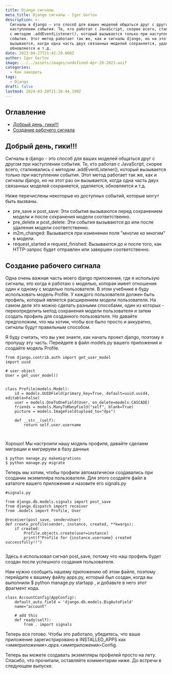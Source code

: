 ```yaml
---
title: Django сигналы
meta_title: Django сигналы - Igor Gorlov
description: >-
  Сигналы в django – это способ для ваших моделей общаться друг с другом при
  наступлении события. Те, кто работал с JavaScript, скорее всего, сталкивались
  с методом .addEventListener(), который вызывается только при наступлении
  события. Этот метод работает так же, как и сигналы django, но на этот раз он
  вызывается, когда одна часть двух связанных моделей сохраняется, удаляется,
  обновляется и т.д.
date: 2023-04-27T21:42:29.000Z
author: Igor Gorlov
image: ../../assets/images/undefined-Apr-28-2023.avif
categories:
  - Как закодить
tags:
  - Django
draft: false
lastmod: 2024-03-20T21:26:44.199Z
---
```


<!-- wp:rank-math/toc-block {"title":"Оглавление","headings":[{"key":"5d314a49-a0d7-44c3-a366-4c74850f837e","content":"Добрый день, гики!!!","level":2,"link":"#добрый-день-гики","disable":false,"isUpdated":false,"isGeneratedLink":true},{"key":"e8d63cbf-9d90-46ab-9c6a-cdb4e73fcedf","content":"Создание рабочего сигнала","level":2,"link":"#создание-рабочего-сигнала","disable":false,"isUpdated":false,"isGeneratedLink":true}],"listStyle":"ul"} -->
<div class="wp-block-rank-math-toc-block" id="rank-math-toc"><h2>Оглавление</h2><nav><ul><li class=""><a href="#добрый-день-гики">Добрый день, гики!!!</a></li><li class=""><a href="#создание-рабочего-сигнала">Создание рабочего сигнала</a></li></ul></nav></div>
<!-- /wp:rank-math/toc-block -->

<h2 class="wp-block-heading" id="добрый-день-гики">Добрый день, гики!!!</h2>

Сигналы в django - это способ для ваших моделей общаться друг с другом при наступлении события. Те, кто работал с JavaScript, скорее всего, сталкивались с методом .addEventListener(), который вызывается только при наступлении события. Этот метод работает так же, как и сигналы django, но на этот раз он вызывается, когда одна часть двух связанных моделей сохраняется, удаляется, обновляется и т.д.

Ниже перечислены некоторые из доступных событий, которые могут быть вызваны.

<!-- wp:list -->
<ul><!-- wp:list-item -->
<li>pre_save и post_save: Эти события вызываются перед сохранением модели и после сохранения модели соответственно.</li>
<!-- /wp:list-item -->

<!-- wp:list-item -->
<li>pre_delete и post_delete: Эти события вызываются до или после удаления модели соответственно.</li>
<!-- /wp:list-item -->

<!-- wp:list-item -->
<li>m2m_changed: Вызывается при изменении поля "многие ко многим" в модели.</li>
<!-- /wp:list-item -->

<!-- wp:list-item -->
<li>request_started и request_finished: Вызываются до и после того, как HTTP-запрос будет отправлен или завершен соответственно.</li>
<!-- /wp:list-item --></ul>
<!-- /wp:list -->

<h2 class="wp-block-heading" id="создание-рабочего-сигнала">Создание рабочего сигнала</h2>

Одна очень важная часть моего django приложения, где я использую сигналы, это когда я работаю с моделью, которая имеет отношения один к одному с моделью пользователя. В этом учебнике я буду использовать модель Profile. У каждого пользователя должен быть профиль, который является расширением модели пользователя. На самом деле это можно сделать разными способами, один из которых - переопределить метод сохранения модели пользователя и затем создать профиль для созданного пользователя. Но давайте предположим, что мы хотим, чтобы все было просто и аккуратно, сигналы будут правильным способом.

Я буду считать, что вы уже знаете, как начать проект django, поэтому я пропущу эту часть. Перейдите в файл models.py вашего приложения и создайте модель Profile.

<!-- wp:code -->
<pre class="wp-block-code"><code lang="python" class="language-python">from django.contrib.auth import get_user_model
import uuid

# user object
User = get_user_model()


class Profile(models.Model):
    id = models.UUIDField(primary_key=True, default=uuid.uuid4, editable=False)
    user = models.OneToOneField(User, on_delete=models.CASCADE)
    friends = models.ManyToManyField("self", blank=True)
    picture = models.ImageField(upload_to="dps")

    def __str__(self):
        return self.user.username


</code></pre>
<!-- /wp:code -->

Хорошо! Мы настроили нашу модель профиля, давайте сделаем миграции и мигрируем в базу данных

<!-- wp:code -->
<pre class="wp-block-code"><code lang="python" class="language-python">$ python manage.py makemigrations
$ python manage.py migrate
</code></pre>
<!-- /wp:code -->

Теперь мы хотим, чтобы профили автоматически создавались при создании экземпляра пользователя. Для этого создайте файл в каталоге вашего приложения и назовите его signals.py

<!-- wp:code -->
<pre class="wp-block-code"><code lang="python" class="language-python">#signals.py

from django.db.models.signals import post_save
from django.dispatch import receiver
from .models import Profile, User

@receiver(post_save, sender=User)
def create_profile(sender, instance, created, **kwargs):
    if created:
        Profile.objects.create(user=instance)
        print(f"Profile for {instance.username} created successfully!!")

</code></pre>
<!-- /wp:code -->

Здесь я использовал сигнал post_save, потому что наш профиль будет создан после успешного создания пользователя.

Нам нужно сообщить нашему приложению об этом файле, поэтому перейдите к вашему файлу apps.py, который был создан, когда вы выполнили $ python manage.py startapp , и добавьте в него этот фрагмент кода.

<!-- wp:code -->
<pre class="wp-block-code"><code lang="python" class="language-python">class AccountConfig(AppConfig):
    default_auto_field = 'django.db.models.BigAutoField'
    name="account"

    # add this
    def ready(self):
        from . import signals
</code></pre>
<!-- /wp:code -->

Теперь все готово. Чтобы это работало, убедитесь, что ваше приложение зарегистрировано в INSTALLED_APPS как &lt;имя<em>приложения&gt;.apps.&lt;имя</em>приложения&gt;Config.

Теперь вы можете создавать экземпляры профилей просто на лету. Спасибо, что прочитали, оставляйте комментарии ниже. До встречи в следующем выпуске.
